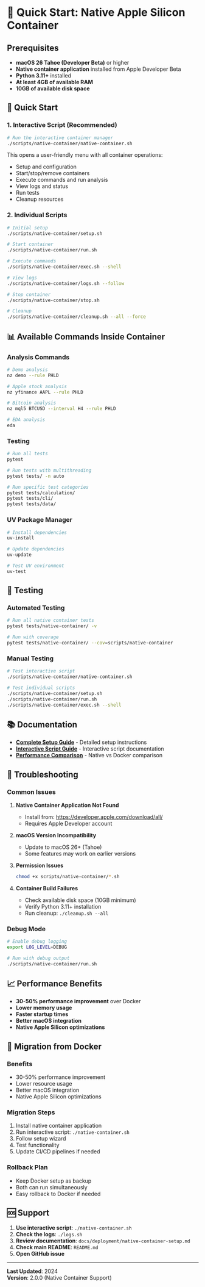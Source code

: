 # 🍎 Quick Start: Native Apple Silicon Container

## Prerequisites

- **macOS 26 Tahoe (Developer Beta)** or higher
- **Native container application** installed from Apple Developer Beta
- **Python 3.11+** installed
- **At least 4GB of available RAM**
- **10GB of available disk space**

## 🚀 Quick Start

### 1. Interactive Script (Recommended)

```bash
# Run the interactive container manager
./scripts/native-container/native-container.sh
```

This opens a user-friendly menu with all container operations:
- Setup and configuration
- Start/stop/remove containers
- Execute commands and run analysis
- View logs and status
- Run tests
- Cleanup resources

### 2. Individual Scripts

```bash
# Initial setup
./scripts/native-container/setup.sh

# Start container
./scripts/native-container/run.sh

# Execute commands
./scripts/native-container/exec.sh --shell

# View logs
./scripts/native-container/logs.sh --follow

# Stop container
./scripts/native-container/stop.sh

# Cleanup
./scripts/native-container/cleanup.sh --all --force
```

## 📊 Available Commands Inside Container

### Analysis Commands
```bash
# Demo analysis
nz demo --rule PHLD

# Apple stock analysis
nz yfinance AAPL --rule PHLD

# Bitcoin analysis
nz mql5 BTCUSD --interval H4 --rule PHLD

# EDA analysis
eda
```

### Testing
```bash
# Run all tests
pytest

# Run tests with multithreading
pytest tests/ -n auto

# Run specific test categories
pytest tests/calculation/
pytest tests/cli/
pytest tests/data/
```

### UV Package Manager
```bash
# Install dependencies
uv-install

# Update dependencies
uv-update

# Test UV environment
uv-test
```

## 🧪 Testing

### Automated Testing
```bash
# Run all native container tests
pytest tests/native-container/ -v

# Run with coverage
pytest tests/native-container/ --cov=scripts/native-container
```

### Manual Testing
```bash
# Test interactive script
./scripts/native-container/native-container.sh

# Test individual scripts
./scripts/native-container/setup.sh
./scripts/native-container/run.sh
./scripts/native-container/exec.sh --shell
```

## 📚 Documentation

- **[Complete Setup Guide](docs/deployment/native-container-setup.md)** - Detailed setup instructions
- **[Interactive Script Guide](docs/containers/native-container/README.md)** - Interactive script documentation
- **[Performance Comparison](docs/deployment/native-vs-docker-comparison.md)** - Native vs Docker comparison

## 🔧 Troubleshooting

### Common Issues

1. **Native Container Application Not Found**
   - Install from: https://developer.apple.com/download/all/
   - Requires Apple Developer account

2. **macOS Version Incompatibility**
   - Update to macOS 26+ (Tahoe)
   - Some features may work on earlier versions

3. **Permission Issues**
   ```bash
   chmod +x scripts/native-container/*.sh
   ```

4. **Container Build Failures**
   - Check available disk space (10GB minimum)
   - Verify Python 3.11+ installation
   - Run cleanup: `./cleanup.sh --all`

### Debug Mode
```bash
# Enable debug logging
export LOG_LEVEL=DEBUG

# Run with debug output
./scripts/native-container/run.sh
```

## 📈 Performance Benefits

- **30-50% performance improvement** over Docker
- **Lower memory usage**
- **Faster startup times**
- **Better macOS integration**
- **Native Apple Silicon optimizations**

## 🔄 Migration from Docker

### Benefits
- 30-50% performance improvement
- Lower resource usage
- Better macOS integration
- Native Apple Silicon optimizations

### Migration Steps
1. Install native container application
2. Run interactive script: `./native-container.sh`
3. Follow setup wizard
4. Test functionality
5. Update CI/CD pipelines if needed

### Rollback Plan
- Keep Docker setup as backup
- Both can run simultaneously
- Easy rollback to Docker if needed

## 🆘 Support

1. **Use interactive script**: `./native-container.sh`
2. **Check the logs**: `./logs.sh`
3. **Review documentation**: `docs/deployment/native-container-setup.md`
4. **Check main README**: `README.md`
5. **Open GitHub issue**

---

**Last Updated**: 2024  
**Version**: 2.0.0 (Native Container Support) 